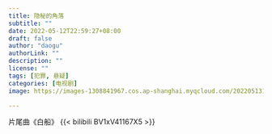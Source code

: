```yaml
---
title: 隐秘的角落
subtitle: ""
date: 2022-05-12T22:59:27+08:00
draft: false
author: "daogu"
authorLink: ""
description: "" 
license: ""
tags: [犯罪, 悬疑]
categories: [电视剧]
image: https://images-1308841967.cos.ap-shanghai.myqcloud.com/202205131311769.webp

---
```


片尾曲《白船》
{{< bilibili BV1xV41167X5 >}}
